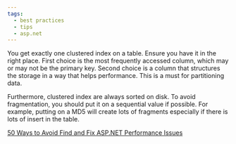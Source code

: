 ```yaml
---
tags:
  - best practices
  - tips
  - asp.net
---
```


You get exactly one clustered index on a table. Ensure you have it in the right place. First choice is the most frequently accessed column, which may or may not be the primary key. Second choice is a column that structures the storage in a way that helps performance. This is a must for partitioning data.

Furthermore, clustered index are always sorted on disk. To avoid fragmentation, you should put it on a sequential value if possible. For example, putting on a MD5 will create lots of fragments especially if there is lots of insert in the table.

[50 Ways to Avoid Find and Fix ASP.NET Performance Issues](https://www.red-gate.com/library/50-ways-to-avoid-find-and-fix-asp-net-performance-issues)